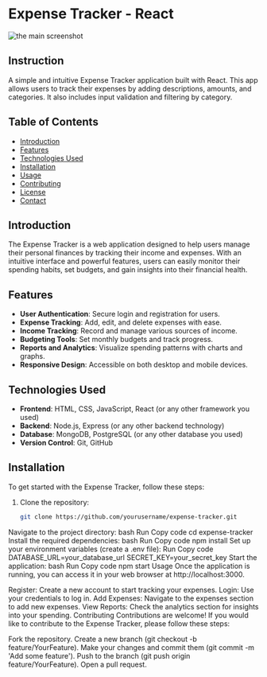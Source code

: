 <h1>Expense Tracker - React</h1>

  ![the main screenshot](https://github.com/user-attachments/assets/2c790a84-0d20-4258-8829-1bf214aabaa1)
## Instruction
A simple and intuitive Expense Tracker application built with React. This app allows users to track their expenses by adding descriptions, amounts, and categories. It also includes input validation and filtering by category.
## Table of Contents
- [Introduction](#introduction)
- [Features](#features)
- [Technologies Used](#technologies-used)
- [Installation](#installation)
- [Usage](#usage)
- [Contributing](#contributing)
- [License](#license)
- [Contact](#contact)

## Introduction
The Expense Tracker is a web application designed to help users manage their personal finances by tracking their income and expenses. With an intuitive interface and powerful features, users can easily monitor their spending habits, set budgets, and gain insights into their financial health.

## Features
- **User  Authentication**: Secure login and registration for users.
- **Expense Tracking**: Add, edit, and delete expenses with ease.
- **Income Tracking**: Record and manage various sources of income.
- **Budgeting Tools**: Set monthly budgets and track progress.
- **Reports and Analytics**: Visualize spending patterns with charts and graphs.
- **Responsive Design**: Accessible on both desktop and mobile devices.

## Technologies Used
- **Frontend**: HTML, CSS, JavaScript, React (or any other framework you used)
- **Backend**: Node.js, Express (or any other backend technology)
- **Database**: MongoDB, PostgreSQL (or any other database you used)
- **Version Control**: Git, GitHub

## Installation
To get started with the Expense Tracker, follow these steps:

1. Clone the repository:
   ```bash
   git clone https://github.com/yourusername/expense-tracker.git
Navigate to the project directory:
bash
Run
Copy code
cd expense-tracker
Install the required dependencies:
bash
Run
Copy code
npm install
Set up your environment variables (create a .env file):
Run
Copy code
DATABASE_URL=your_database_url
SECRET_KEY=your_secret_key
Start the application:
bash
Run
Copy code
npm start
Usage
Once the application is running, you can access it in your web browser at http://localhost:3000.

Register: Create a new account to start tracking your expenses.
Login: Use your credentials to log in.
Add Expenses: Navigate to the expenses section to add new expenses.
View Reports: Check the analytics section for insights into your spending.
Contributing
Contributions are welcome! If you would like to contribute to the Expense Tracker, please follow these steps:

Fork the repository.
Create a new branch (git checkout -b feature/YourFeature).
Make your changes and commit them (git commit -m 'Add some feature').
Push to the branch (git push origin feature/YourFeature).
Open a pull request.
